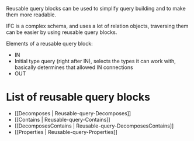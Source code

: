 Reusable query blocks can be used to simplify query building and to make them more readable.

IFC is a complex schema, and uses a lot of relation objects, traversing them can be easier by using reusable query blocks.

Elements of a reusable query block:
- IN
- Initial type query (right after IN), selects the types it can work with, basically determines that allowed IN connections
- OUT

# List of reusable query blocks
- [[Decomposes | Reusable-query-Decomposes]]
- [[Contains | Reusable-query-Contains]]
- [[DecomposesContains | Reusable-query-DecomposesContains]]
- [[Properties | Reusable-query-Properties]]